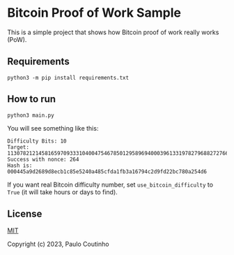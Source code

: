 # Bitcoin Proof of Work Sample

This is a simple project that shows how Bitcoin proof of work really works (PoW).

## Requirements

```
python3 -m pip install requirements.txt
```

## How to run

```
python3 main.py
```

You will see something like this:

```
Difficulty Bits: 10
Target: 113078212145816597093331040047546785012958969400039613319782796882727665664
Success with nonce: 264
Hash is: 000445a9d2689d8ecb1c85e5240a485cfda1fb3a16794c2d9fd22bc780a254d6
```

If you want real Bitcoin difficulty number, set `use_bitcoin_difficulty` to `True` (it will take hours or days to find).

## License

[MIT](http://opensource.org/licenses/MIT)

Copyright (c) 2023, Paulo Coutinho
